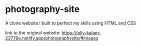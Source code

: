 # photography-site
A clone website i built to perfect my skills using HTML and CSS

link to the original website: https://jolly-kalam-23776e.netlify.app/photographysite/#images
